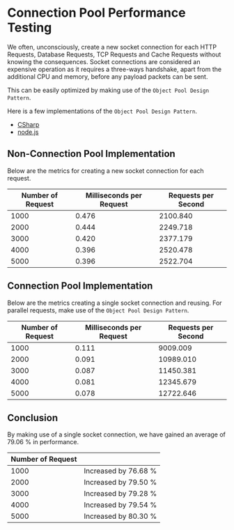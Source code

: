 # Connection Pool Performance Testing

We often, unconsciously, create a new socket connection for each HTTP Requests, Database Requests, TCP Requests and Cache Requests without knowing the consequences. Socket connections are considered an expensive operation as it requires a three-ways handshake, apart from the additional CPU and memory, before any payload packets can be sent.

This can be easily optimized by making use of the `Object Pool Design Pattern`.

Here is a few implementations of the `Object Pool Design Pattern`.

* [CSharp](https://github.com/barend-erasmus/connection-pool-performance-testing/blob/master/src/examples/ObjectPool.cs)
* [node.js](https://github.com/barend-erasmus/connection-pool-performance-testing/blob/master/src/examples/object-pool.ts)

## Non-Connection Pool Implementation

Below are the metrics for creating a new socket connection for each request.

| Number of Request | Milliseconds per Request | Requests per Second |
| ----------------- | ------------------------ | ------------------- |
| 1000              | 0.476                    | 2100.840            |
| 2000              | 0.444                    | 2249.718            |
| 3000              | 0.420                    | 2377.179            |
| 4000              | 0.396                    | 2520.478            |
| 5000              | 0.396                    | 2522.704            | 

## Connection Pool Implementation

Below are the metrics creating a single socket connection and reusing. For parallel requests, make use of the `Object Pool Design Pattern`.

| Number of Request | Milliseconds per Request | Requests per Second |
| ----------------- | ------------------------ | ------------------- |
| 1000              | 0.111                    | 9009.009            |
| 2000              | 0.091                    | 10989.010           |
| 3000              | 0.087                    | 11450.381           |
| 4000              | 0.081                    | 12345.679           |
| 5000              | 0.078                    | 12722.646           | 

## Conclusion

By making use of a single socket connection, we have gained an average of 79.06 % in performance.

| Number of Request |                      |
| ----------------- | -------------------- |
| 1000              | Increased by 76.68 % |
| 2000              | Increased by 79.50 % |
| 3000              | Increased by 79.28 % |
| 4000              | Increased by 79.54 % |
| 5000              | Increased by 80.30 % |